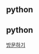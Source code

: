 ## python
<h2>python</h2>
<div>
<a href="http://49.142.157.251:9090/green2209S_10" target="_blank">방문하기</a>
</div>
